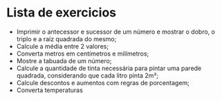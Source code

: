 # Lista de exercicios

- Imprimir o antecessor e sucessor de um número e mostrar o dobro, o triplo e a raíz quadrada do mesmo;
- Calcule a média entre 2 valores;
- Converta metros em centímetros e milímetros;
- Mostre a tabuada de um número;
- Calcule a quantidade de tinta necessária para pintar uma parede quadrada, considerando que cada litro pinta 2m²;
- Calcule descontos e aumentos com regras de porcentagem;
- Converta temperaturas